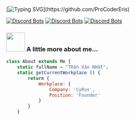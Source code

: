 [![Typing SVG](https://readme-typing-svg.herokuapp.com?color=%2336BCF7&size=25&vCenter=true&height=40&lines=Hi%2C+I'm+Eris+!;Welcome+to+my+Github+!)](https://github.com/ProCoderEris)

[![Discord Bots](https://top.gg/api/widget/servers/879416555505582139.svg?noavatar=true)](https://top.gg/bot/879416555505582139)
[![Discord Bots](https://top.gg/api/widget/upvotes/879416555505582139.svg?noavatar=true)](https://top.gg/bot/879416555505582139)
[![Discord Bots](https://top.gg/api/widget/owner/879416555505582139.svg?noavatar=true)](https://top.gg/bot/879416555505582139)


### <img src="https://media.giphy.com/media/VgCDAzcKvsR6OM0uWg/giphy.gif" width="50"> A little more about me...  

```javascript
class About extends Me {
    static fullName = "TRần Văn NHất";
    static getCurrentWorkplace () {
        return {
            Workplace: {
                Company: 'CyRus',
                Position: 'Founder'
            }
        }
    }
    
